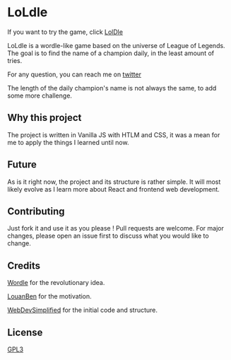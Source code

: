 # LoLdle
If you want to try the game, click [LolDle](https://loldle.atkarl.xyz)

LoLdle is a wordle-like game based on the universe of League of Legends.
The goal is to find the name of a champion daily, in the least amount of tries.

For any question, you can reach me on [twitter](https://twitter.com/KarlEmmanuel_)


The length of the daily champion's name is not always the same, to add some more challenge.

## Why this project

The project is written in Vanilla JS with HTLM and CSS, it was a mean for me to apply the things I learned until now.

## Future

As is it right now, the project and its structure is rather simple. It will most likely evolve as I learn more about React and frontend web development.

## Contributing
Just fork it and use it as you please !
Pull requests are welcome. For major changes, please open an issue first to discuss what you would like to change.

## Credits

[Wordle](https://www.nytimes.com/games/wordle/index.html) for the revolutionary idea.

[LouanBen](https://github.com/LouanBen) for the motivation.

[WebDevSimplified](https://github.com/WebDevSimplified/wordle-clone) for the initial code and structure.

## License
[GPL3](https://choosealicense.com/licenses/gpl-3.0/)